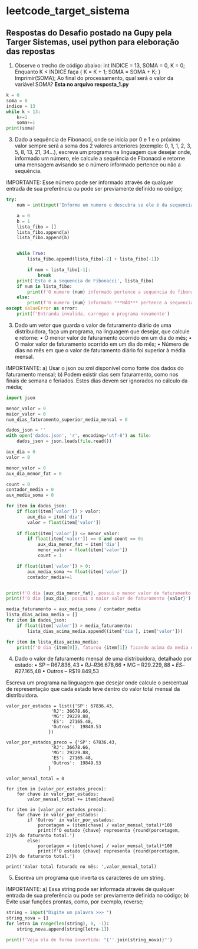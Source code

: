 # leetcode_target_sistema
## Respostas do Desafio postado na Gupy pela Targer Sistemas, usei python para eleboração das repostas


1) Observe o trecho de código abaixo: int INDICE = 13, SOMA = 0, K = 0;
Enquanto K < INDICE faça { K = K + 1; SOMA = SOMA + K; }
Imprimir(SOMA);
Ao final do processamento, qual será o valor da variável SOMA?
**Esta no arquivo resposta_1.py**
```python
k = 0
soma = 0
indice = 13
while k < 13:
    k+=1
    soma+=1
print(soma)
```

3) Dado a sequência de Fibonacci, onde se inicia por 0 e 1 e o próximo valor sempre será a soma dos 2 valores anteriores (exemplo: 0, 1, 1, 2, 3, 5, 8, 13, 21, 34...), escreva um programa na linguagem que desejar onde, informado um número, ele calcule a sequência de Fibonacci e retorne uma mensagem avisando se o número informado pertence ou não a sequência.

IMPORTANTE: Esse número pode ser informado através de qualquer entrada de sua preferência ou pode ser previamente definido no código;
```python
try:
    num = int(input('Informe um numero e descubra se ele é da sequencia de Fibinancci >>>'))

    a = 0
    b = 1
    lista_fibo = []
    lista_fibo.append(a)
    lista_fibo.append(b)


    while True:
        lista_fibo.append(lista_fibo[-2] + lista_fibo[-1])

        if num < lista_fibo[-1]:
            break
    print('Esta é a sequencia de Fibonacci', lista_fibo)
    if num in lista_fibo:
        print(f'O numero {num} informado pertence a sequencia de fibonacci...')
    else:
        print(f'O numero {num} informado ***NÃO*** pertence a sequencia de fibonacci...')
except ValueError as error:
    print(f'Entranda invalida, carregue o programa novamente')
```

3) Dado um vetor que guarda o valor de faturamento diário de uma distribuidora, faça um programa, na linguagem que desejar, que calcule e retorne:
• O menor valor de faturamento ocorrido em um dia do mês;
• O maior valor de faturamento ocorrido em um dia do mês;
• Número de dias no mês em que o valor de faturamento diário foi superior à média mensal.

IMPORTANTE:
a) Usar o json ou xml disponível como fonte dos dados do faturamento mensal;
b) Podem existir dias sem faturamento, como nos finais de semana e feriados. Estes dias devem ser ignorados no cálculo da média;
```python
import json

menor_valor = 0
maior_valor = 0
num_dias_faturamento_superior_media_mensal = 0

dados_json = ''
with open('dados.json', 'r', encoding='utf-8') as file:
    dados_json = json.loads(file.read())

aux_dia = 0
valor = 0

menor_valor = 0
aux_dia_menor_fat = 0

count = 0
contador_media = 0
aux_media_soma = 0

for item in dados_json:
    if float(item['valor']) > valor:
        aux_dia = item['dia']
        valor = float(item['valor'])
    
    if float(item['valor']) <= menor_valor:
        if float(item['valor']) == 0 and count == 0:
            aux_dia_menor_fat = item['dia']
            menor_valor = float(item['valor'])
            count = 1

    if float(item['valor']) > 0:
        aux_media_soma += float(item['valor'])
        contador_media+=1


print(f'O dia {aux_dia_menor_fat}, possui o menor valor de faturamento {menor_valor}')
print(f'O dia {aux_dia}, possui o maior valor de faturamento {valor}')

media_faturamento = aux_media_soma / contador_media
lista_dias_acima_media = []
for item in dados_json:
    if float(item['valor']) > media_faturamento:
        lista_dias_acima_media.append((item['dia'], item['valor']))

for item in lista_dias_acima_media:
    print(f'O dia {item[0]}, faturou {item[1]} ficando acima da media do mês que deve media de {media_faturamento}')
```
4) Dado o valor de faturamento mensal de uma distribuidora, detalhado por estado:
• SP – R$67.836,43
• RJ – R$36.678,66
• MG – R$29.229,88
• ES – R$27.165,48
• Outros – R$19.849,53

Escreva um programa na linguagem que desejar onde calcule o percentual de representação que cada estado teve dentro do valor total mensal da distribuidora.  

```
valor_por_estados = list({'SP': 67836.43,
                 'RJ': 36678.66,
                 'MG': 29229.88,
                 'ES':  27165.48,
                 'Outros':  19849.53
                })

valor_por_estados_preco = {'SP': 67836.43,
                 'RJ': 36678.66,
                 'MG': 29229.88,
                 'ES':  27165.48,
                 'Outros':  19849.53
                }

valor_mensal_total = 0

for item in [valor_por_estados_preco]:
    for chave in valor_por_estados:
        valor_mensal_total += item[chave]

for item in [valor_por_estados_preco]:
    for chave in valor_por_estados:
        if 'Outros' in valor_por_estados:
            porcetagem = (item[chave] / valor_mensal_total)*100
            print(f'O estado {chave} representa {round(porcetagem, 2)}% do faturanto total.')
        else:
            porcetagem = (item[chave] / valor_mensal_total)*100
            print(f'O estado {chave} representa {round(porcetagem, 2)}% do faturanto total.')

print('Valor total faturado no mês: ',valor_mensal_total)
```

5) Escreva um programa que inverta os caracteres de um string.

IMPORTANTE:
a) Essa string pode ser informada através de qualquer entrada de sua preferência ou pode ser previamente definida no código;
b) Evite usar funções prontas, como, por exemplo, reverse;

```python
string = input("Digite um palavra >>> ")
string_nova = []
for letra in range(len(string), 0, -1):
    string_nova.append(string[letra-1])

print(f'Veja ela de forma invertida: "{''.join(string_nova)}"')
```
